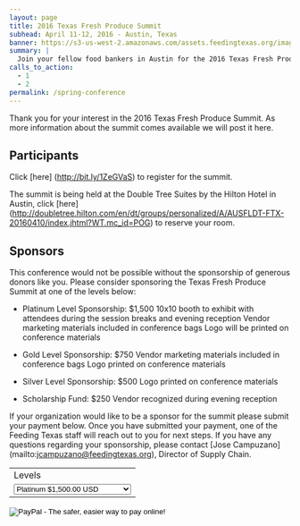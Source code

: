 ```yaml
---
layout: page
title: 2016 Texas Fresh Produce Summit
subhead: April 11-12, 2016 - Austin, Texas
banner: https://s3-us-west-2.amazonaws.com/assets.feedingtexas.org/images/banners/banner-02.jpg
summary: |
  Join your fellow food bankers in Austin for the 2016 Texas Fresh Produce Summit. 
calls_to_action:
  - 1
  - 2
permalink: /spring-conference
---
```

Thank you for your interest in the 2016 Texas Fresh Produce Summit. As more information about the summit comes available we will post it here.

## Participants
Click [here] (http://bit.ly/1ZeGVaS) to register for the summit.

The summit is being held at the Double Tree Suites by the Hilton Hotel in Austin, click [here] (http://doubletree.hilton.com/en/dt/groups/personalized/A/AUSFLDT-FTX-20160410/index.jhtml?WT.mc_id=POG) to reserve your room. 

## Sponsors

This conference would not be possible without the sponsorship of generous donors like you. Please consider sponsoring the Texas Fresh  Produce Summit at one of the levels below:

*  Platinum Level Sponsorship: $1,500
10x10 booth to exhibit with attendees during the session breaks and evening reception
Vendor marketing materials included in conference bags
Logo will be printed on conference materials 

*  Gold Level Sponsorship: $750
Vendor marketing materials included in conference bags
Logo printed on conference materials 

*  Silver Level Sponsorship: $500
Logo printed on conference materials 

*  Scholarship Fund: $250
Vendor recognized during evening reception

If your organization would like to be a sponsor for the summit please submit your payment below. Once you have submitted your payment, one of the Feeding Texas staff will reach out to you for next steps. If you have any questions regarding your sponsorship, please contact [Jose Campuzano] (mailto:jcampuzano@feedingtexas.org), Director of Supply Chain. 

<form action="https://www.paypal.com/cgi-bin/webscr" method="post" target="_top">
<input type="hidden" name="cmd" value="_s-xclick">
<input type="hidden" name="hosted_button_id" value="SBLXSMYAWUDFA">
<table>
<tr><td><input type="hidden" name="on0" value="Levels">Levels</td></tr><tr><td><select name="os0">
	<option value="Platinum">Platinum $1,500.00 USD</option>
	<option value="Gold">Gold $750.00 USD</option>
	<option value="Silver">Silver $500.00 USD</option>
	<option value="Scholarship Fund">Scholarship Fund $250.00 USD</option>
</select> </td></tr>
</table>
<input type="hidden" name="currency_code" value="USD">
<input type="image" src="https://www.paypalobjects.com/en_US/i/btn/btn_paynowCC_LG.gif" border="" name="submit" alt="PayPal - The safer, easier way to pay online!">
<img alt="" border="" src="https://www.paypalobjects.com/en_US/i/scr/pixel.gif" width="" height="">
</form>


